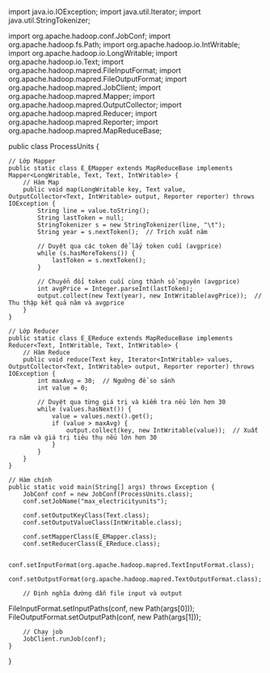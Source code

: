 import java.io.IOException;
import java.util.Iterator;
import java.util.StringTokenizer;

import org.apache.hadoop.conf.JobConf;
import org.apache.hadoop.fs.Path;
import org.apache.hadoop.io.IntWritable;
import org.apache.hadoop.io.LongWritable;
import org.apache.hadoop.io.Text;
import org.apache.hadoop.mapred.FileInputFormat;
import org.apache.hadoop.mapred.FileOutputFormat;
import org.apache.hadoop.mapred.JobClient;
import org.apache.hadoop.mapred.Mapper;
import org.apache.hadoop.mapred.OutputCollector;
import org.apache.hadoop.mapred.Reducer;
import org.apache.hadoop.mapred.Reporter;
import org.apache.hadoop.mapred.MapReduceBase;

public class ProcessUnits {

    // Lớp Mapper
    public static class E_EMapper extends MapReduceBase implements Mapper<LongWritable, Text, Text, IntWritable> {
        // Hàm Map
        public void map(LongWritable key, Text value, OutputCollector<Text, IntWritable> output, Reporter reporter) throws IOException {
            String line = value.toString();
            String lastToken = null;
            StringTokenizer s = new StringTokenizer(line, "\t");
            String year = s.nextToken();  // Trích xuất năm
            
            // Duyệt qua các token để lấy token cuối (avgprice)
            while (s.hasMoreTokens()) {
                lastToken = s.nextToken();
            }

            // Chuyển đổi token cuối cùng thành số nguyên (avgprice)
            int avgPrice = Integer.parseInt(lastToken);
            output.collect(new Text(year), new IntWritable(avgPrice));  // Thu thập kết quả năm và avgprice
        }
    }

    // Lớp Reducer
    public static class E_EReduce extends MapReduceBase implements Reducer<Text, IntWritable, Text, IntWritable> {
        // Hàm Reduce
        public void reduce(Text key, Iterator<IntWritable> values, OutputCollector<Text, IntWritable> output, Reporter reporter) throws IOException {
            int maxAvg = 30;  // Ngưỡng để so sánh
            int value = 0;

            // Duyệt qua từng giá trị và kiểm tra nếu lớn hơn 30
            while (values.hasNext()) {
                value = values.next().get();
                if (value > maxAvg) {
                    output.collect(key, new IntWritable(value));  // Xuất ra năm và giá trị tiêu thụ nếu lớn hơn 30
                }
            }
        }
    }

    // Hàm chính
    public static void main(String[] args) throws Exception {
        JobConf conf = new JobConf(ProcessUnits.class);
        conf.setJobName("max_electricityunits");

        conf.setOutputKeyClass(Text.class);
        conf.setOutputValueClass(IntWritable.class);

        conf.setMapperClass(E_EMapper.class);
        conf.setReducerClass(E_EReduce.class);

        conf.setInputFormat(org.apache.hadoop.mapred.TextInputFormat.class);
        conf.setOutputFormat(org.apache.hadoop.mapred.TextOutputFormat.class);

        // Định nghĩa đường dẫn file input và output
FileInputFormat.setInputPaths(conf, new Path(args[0]));
        FileOutputFormat.setOutputPath(conf, new Path(args[1]));

        // Chạy job
        JobClient.runJob(conf);
    }
}
